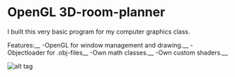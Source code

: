 # OpenGL 3D-room-planner

I built this very basic program for my computer graphics class.

Features:__
-OpenGL for window management and drawing.__
-Objectloader for .obj-files__
-Own math classes.__
-Own custom shaders.__

![alt tag](https://github.com/maxkohler/3D-room-planner/blob/master/preview.jpg)
